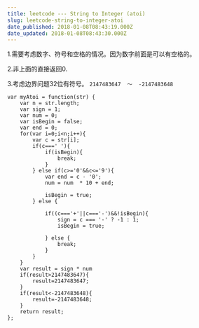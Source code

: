 ```yaml
---
title: leetcode --- String to Integer (atoi)
slug: leetcode-string-to-integer-atoi
date_published: 2018-01-08T08:43:19.000Z
date_updated: 2018-01-08T08:43:30.000Z
---
```


1.需要考虑数字、符号和空格的情况。因为数字前面是可以有空格的。

2.非上面的直接返回0.

3.考虑边界问题32位有符号。 `2147483647  ～  -2147483648`

    var myAtoi = function(str) {
        var n = str.length;
        var sign = 1;
        var num = 0;
        var isBegin = false;
        var end = 0;
        for(var i=0;i<n;i++){
            var c = str[i];
            if(c===' '){
                if(isBegin){
                    break;
                }
            } else if(c>='0'&&c<='9'){
                var end = c - '0';
                num = num  * 10 + end;
    
                isBegin = true;
            } else {
            
                if((c==='+'||c==='-')&&!isBegin){
                    sign = c === '-' ? -1 : 1;
                    isBegin = true;
                    
                } else {
                    break;
                }
            }
        }
        var result = sign * num
        if(result>2147483647){
            result=2147483647;
        }
        if(result<-2147483648){
            result=-2147483648;
        }
        return result;
    };
    
